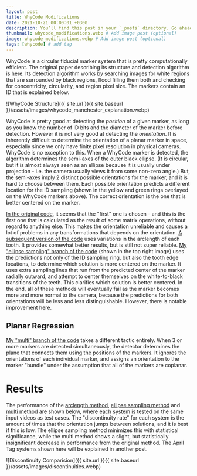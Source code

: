 ```yaml
---
layout: post
title: WhyCode Modifications
date: 2021-10-21 00:00:01 +0300
description: You’ll find this post in your `_posts` directory. Go ahead and edit it and re-build the site to see your changes. # Add post description (optional)
thumbnail: whycode_modifications.webp # Add image post (optional)
image: whycode_modifications.webp # Add image post (optional)
tags: [whycode] # add tag
---
```


WhyCode is a circular fiducial marker system that is pretty computationally efficient.
The original paper describing its structure and detection algorithm is [here](https://www.researchgate.net/publication/334331127_WhyCode_Efficient_and_Versatile_Fiducial_Localisation_System).
Its detection algorithm works by searching images for white regions that are surrounded by black regions, flood filling them both and checking for concentricity, circularity, and region pixel size.
The markers contain an ID that is explained below.

![WhyCode Structure]({{ site.url }}{{ site.baseurl }}/assets/images/whycode_manchester_explanation.webp)

WhyCode is pretty good at detecting the *position* of a given marker, as long as you know the number of ID bits and the diameter of the marker before detection.
However it is not very good at detecting the *orientation*.
It is inherently difficult to determine the orientation of a planar marker in space, especially since we only have finite pixel resolution in physical cameras.
WhyCode is no exception to this.
When a WhyCode marker is detected, the algorithm determines the semi-axes of the outer black ellipse.
(It is circular, but it is almost always seen as an ellipse because it is usually under projection - i.e. the camera usually views it from some non-zero angle.)
But, the semi-axes imply 2 distinct possible orientations for the marker,
and it is hard to choose between them.
Each possible orientation predicts a different location for the ID sampling (shown in the yellow and green rings overlayed on the WhyCode markers above).
The correct orientation is the one that is better centered on the marker.

[In the original code](https://github.com/LCAS/whycon), it seems that the "first" one is chosen - and this is the first one that is calculated as the result of some matrix operations, without regard to anything else.
This makes the orientation unreliable and causes a lot of problems in any transformations that depends on the orientation.
[A subsequent version of the code](https://github.com/jiriUlr/whycon-ros) uses variations in the arclength of each tooth.
It provides somewhat better results, but is still not super reliable.
[My "ellipse sampling" branch of the code](https://github.com/uzgit/whycon-ros/tree/ellipse_sampling) (shown in the top right image) uses the predictions not only of the ID sampling ring, but also the tooth edge locations, to determine which solution is more centered on the marker.
It uses extra sampling lines that run from the predicted center of the marker radially outward, and attempt to center themselves on the white-to-black transitions of the teeth.
This clarifies which solution is better centered.
In the end, all of these methods will eventually fail as the marker becomes more and more normal to the camera, because the predictions for both orientations will be less and less distinguishable.
However, there is notable improvement here.

## Planar Regression

[My "multi" branch of the code](https://github.com/uzgit/whycon-ros/tree/multi) takes a different tactic entirely.
When 3 or more markers are detected simultaneously, the detector determines the plane that connects them using the positions of the markers.
It ignores the orientations of each individual marker, and assigns an orientation to the marker "bundle" under the assumption that all of the markers are coplanar.

# Results

The performance of the
[arclength method](https://github.com/jiriUlr/whycon-ros),
[ellipse sampling method](https://github.com/uzgit/whycon-ros/tree/ellipse_sampling)
and [multi method](https://github.com/uzgit/whycon-ros/tree/multi)
are shown below,
where each system is tested on the same input videos as test cases.
The "discontinuity rate" for each system is the amount of times that the orientation jumps between solutions, and it is best if this is low.
The ellipse sampling method minimizes this with statistical significance, while the multi method shows a slight, but statistically insignificant decrease in performance from the original method.
The April Tag systems shown here will be explained in another post.

![Discontinuity Comparision]({{ site.url }}{{ site.baseurl }}/assets/images/discontinuities.webp)
